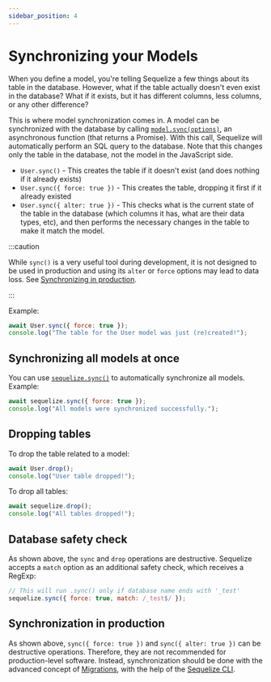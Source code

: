 ```yaml
---
sidebar_position: 4
---
```


# Synchronizing your Models

When you define a model, you're telling Sequelize a few things about its table in the database. However, what if the table actually doesn't even exist in the database? What if it exists, but it has different columns, less columns, or any other difference?

This is where model synchronization comes in. A model can be synchronized with the database by calling [`model.sync(options)`](https://sequelize.org/master/class/src/model.js~Model.html#static-method-sync), an asynchronous function (that returns a Promise). With this call, Sequelize will automatically perform an SQL query to the database. Note that this changes only the table in the database, not the model in the JavaScript side.

* `User.sync()` - This creates the table if it doesn't exist (and does nothing if it already exists)
* `User.sync({ force: true })` - This creates the table, dropping it first if it already existed
* `User.sync({ alter: true })` - This checks what is the current state of the table in the database (which columns it has, what are their data types, etc), and then performs the necessary changes in the table to make it match the model.

:::caution

While `sync()` is a very useful tool during development, it is not designed to be used in production and using its `alter` or `force` options may lead to data loss.
See [Synchronizing in production](#synchronization-in-production).

:::

Example:

```js
await User.sync({ force: true });
console.log("The table for the User model was just (re)created!");
```

## Synchronizing all models at once

You can use [`sequelize.sync()`](../class/src/sequelize.js~Sequelize.html#instance-method-sync) to automatically synchronize all models. Example:

```js
await sequelize.sync({ force: true });
console.log("All models were synchronized successfully.");
```

## Dropping tables

To drop the table related to a model:

```js
await User.drop();
console.log("User table dropped!");
```

To drop all tables:

```js
await sequelize.drop();
console.log("All tables dropped!");
```

## Database safety check

As shown above, the `sync` and `drop` operations are destructive. Sequelize accepts a `match` option as an additional safety check, which receives a RegExp:

```js
// This will run .sync() only if database name ends with '_test'
sequelize.sync({ force: true, match: /_test$/ });
```

## Synchronization in production

As shown above, `sync({ force: true })` and `sync({ alter: true })` can be destructive operations. Therefore, they are not recommended for production-level software. Instead, synchronization should be done with the advanced concept of [Migrations](migrations.html), with the help of the [Sequelize CLI](https://github.com/sequelize/cli).
